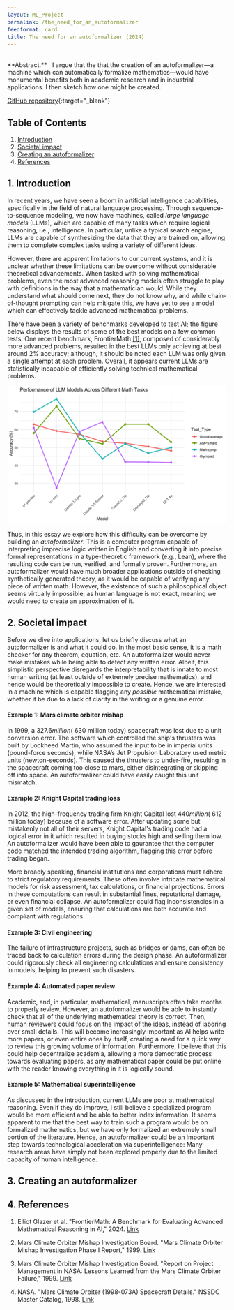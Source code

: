 ```yaml
---
layout: ML_Project
permalink: /the_need_for_an_autoformalizer
feedformat: card
title: The need for an autoformalizer (2024)
---
```

<br>
**Abstract.** &nbsp; I argue that the that the creation of an autoformalizer—a machine which can automatically formalize mathematics—would have monumental benefits both in academic research and in industrial applications. I then sketch how one might be created.

[GitHub repository](https://github.com/justincasher/Autoformalizer){:target="_blank"}



## Table of Contents

1. [Introduction](#1-introduction)
2. [Societal impact](#2-societal-impact)
3. [Creating an autoformalizer](#3-creating-an-autoformalizer)
4. [References](#4-references)



## 1. Introduction

In recent years, we have seen a boom in artificial intelligence capabilities, specifically in the field of natural language processing. Through sequence-to-sequence modeling, we now have machines, called *large language models* (LLMs), which are capable of many tasks which require logical reasoning, i.e., intelligence. In particular, unlike a typical search engine, LLMs are capable of synthesizing the data that they are trained on, allowing them to complete complex tasks using a variety of different ideas.

However, there are apparent limitations to our current systems, and it is unclear whether these limitations can be overcome without considerable theoretical advancements. When tasked with solving mathematical problems, even the most advanced reasoning models often struggle to play with definitions in the way that a mathematician would. While they understand what should come next, they do not know why, and while chain-of-thought prompting can help mitigate this, we have yet to see a model which can effectively tackle advanced mathematical problems.

There have been a variety of benchmarks developed to test AI; the figure below displays the results of some of the best models on a few common tests. One recent benchmark, FrontierMath [[1]](#4-references), composed of considerably more advanced problems, resulted in the best LLMs only achieving at best around 2\% accuracy; although, it should be noted each LLM was only given a single attempt at each problem. Overall, it appears current LLMs are statistically incapable of efficiently solving technical mathematical problems.

![LLM mathematics benchmarks](images/LLM_math_results.png)

Thus, in this essay we explore how this difficulty can be overcome by building an *autoformalizer*. This is a computer program capable of interpreting imprecise logic written in English and converting it into precise formal representations in a type-theoretic framework (e.g., Lean), where the resulting code can be run, verified, and formally proven. Furthermore, an autoformalizer would have much broader applications outside of checking synthetically generated theory, as it would be capable of verifying any piece of written math. However, the existence of such a philosophical object seems virtually impossible, as human language is not exact, meaning we would need to create an approximation of it.



## 2. Societal impact

Before we dive into applications, let us briefly discuss what an autoformalizer is and what it could do. In the most basic sense, it is a math checker for any theorem, equation, etc. An autoformalizer would never make mistakes while being able to detect any written error. Albeit, this simplistic perspective disregards the interpretability that is innate to most human writing (at least outside of extremely precise mathematics), and hence would be theoretically impossible to create. Hence, we are interested in a machine which is capable flagging any *possible* mathematical mistake, whether it be due to a lack of clarity in the writing or a genuine error.


#### Example 1: Mars climate orbiter mishap

In 1999, a $327.6 million (~$630 million today) spacecraft was lost due to a unit conversion error. The software which controlled the ship's thrusters was built by Lockheed Martin, who assumed the input to be in imperial units (pound-force seconds), while NASA’s Jet Propulsion Laboratory used metric units (newton-seconds). This caused the thrusters to under-fire, resulting in the spacecraft coming too close to mars, either disintegrating or skipping off into space. An autoformalizer could have easily caught this unit mismatch.


#### Example 2: Knight Capital trading loss

In 2012, the high-frequency trading firm Knight Capital lost $440 million (~$612 million today) because of a software error. After updating some but mistakenly not all of their servers, Knight Capital's trading code had a logical error in it which resulted in buying stocks high and selling them low. An autoformalizer would have been able to gaurantee that the computer code matched the intended trading algorithm, flagging this error before trading began.

More broadly speaking, financial institutions and corporations must adhere to strict regulatory requirements. These often involve intricate mathematical models for risk assessment, tax calculations, or financial projections. Errors in these computations can result in substantial fines, reputational damage, or even financial collapse. An autoformalizer could flag inconsistencies in a given set of models, ensuring that calculations are both accurate and compliant with regulations.


#### Example 3: Civil engineering

The failure of infrastructure projects, such as bridges or dams, can often be traced back to calculation errors during the design phase. An autoformalizer could rigorously check all engineering calculations and ensure consistency in models, helping to prevent such disasters. 


#### Example 4: Automated paper review

Academic, and, in particular, mathematical, manuscripts often take months to properly review. However, an autoformalizer would be able to instantly check that all of the underlying mathematical theory is correct. Then, human reviewers could focus on the impact of the ideas, instead of laboring over small details. This will become increasingly important as AI helps write more papers, or even entire ones by itself, creating a need for a quick way to review this growing volume of information. Furthermore, I believe that this could help decentralize academia, allowing a more democratic process towards evaluating papers, as any mathematical paper could be put online with the reader knowing everything in it is logically sound.


#### Example 5: Mathematical superintelligence

As discussed in the introduction, current LLMs are poor at mathematical reasoning. Even if they do improve, I still believe a specialized program would be more efficient and be able to better index information. It seems apparent to me that the best way to train such a program would be on formalized mathematics, but we have only formalized an extremely small portion of the literature. Hence, an autoformalizer could be an important step towards technological acceleration via superintelligence: Many research areas have simply not been explored properly due to the limited capacity of human intelligence.



## 3. Creating an autoformalizer





## 4. References

1. Elliot Glazer et al. "FrontierMath: A Benchmark for Evaluating Advanced Mathematical Reasoning in AI," 2024. [Link](https://arxiv.org/pdf/2411.04872)

2. Mars Climate Orbiter Mishap Investigation Board. "Mars Climate Orbiter Mishap Investigation Phase I Report," 1999. [Link](https://llis.nasa.gov/llis_lib/pdf/1009464main1_0641-mr.pdf)

3. Mars Climate Orbiter Mishap Investigation Board. "Report on Project Management in NASA: Lessons Learned from the Mars Climate Orbiter Failure," 1999. [Link](https://discovery.larc.nasa.gov/PDF_FILES/mars_climate_orbiter_phaseII.pdf)

4. NASA. "Mars Climate Orbiter (1998-073A) Spacecraft Details." NSSDC Master Catalog, 1998. [Link](https://nssdc.gsfc.nasa.gov/nmc/spacecraft/display.action?id=1998-073A)